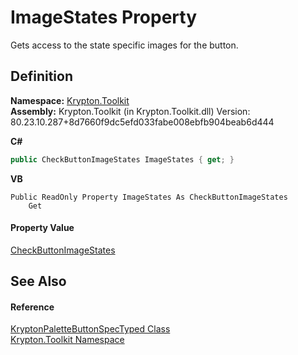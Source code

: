 # ImageStates Property


Gets access to the state specific images for the button.



## Definition
**Namespace:** <a href="79d2eac2-21f4-54ff-7552-b20c33c30600.md">Krypton.Toolkit</a>  
**Assembly:** Krypton.Toolkit (in Krypton.Toolkit.dll) Version: 80.23.10.287+8d7660f9dc5efd033fabe008ebfb904beab6d444

**C#**
``` C#
public CheckButtonImageStates ImageStates { get; }
```
**VB**
``` VB
Public ReadOnly Property ImageStates As CheckButtonImageStates
	Get
```



#### Property Value
<a href="d30fb16a-a3e4-d1d0-99ef-95aa5e31bc9f.md">CheckButtonImageStates</a>

## See Also


#### Reference
<a href="5f3a7c38-a4fb-0fde-2e1a-92d9016bfd1b.md">KryptonPaletteButtonSpecTyped Class</a>  
<a href="79d2eac2-21f4-54ff-7552-b20c33c30600.md">Krypton.Toolkit Namespace</a>  
